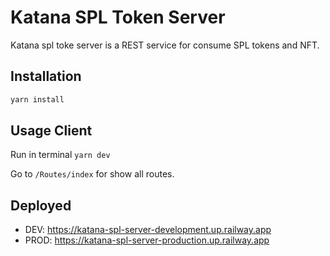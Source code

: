 # Katana SPL Token Server

Katana spl toke server is a REST service for consume SPL tokens and NFT.

## Installation

```bash
yarn install
```

## Usage Client

Run in terminal `yarn dev`

Go to `/Routes/index` for show all routes.

## Deployed

- DEV: https://katana-spl-server-development.up.railway.app
- PROD: https://katana-spl-server-production.up.railway.app
